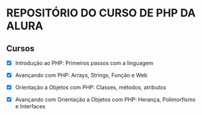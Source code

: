 # REPOSITÓRIO DO CURSO DE PHP DA ALURA

## Cursos 

- [x] Introdução ao PHP: Primeiros passos com a linguagem

- [x] Avançando com PHP: Arrays, Strings, Função e Web

- [x] Orientação a Objetos com PHP: Classes, métodos, atributos

- [x] Avançando com Orientação a Objetos com PHP: Herança, Polimorfismo e Interfaces
